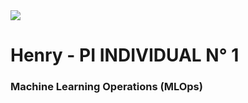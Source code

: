 <img src=https://d31uz8lwfmyn8g.cloudfront.net/Assets/logo-henry-white-lg.png>

# Henry - PI INDIVIDUAL N° 1

### Machine Learning Operations (MLOps)

